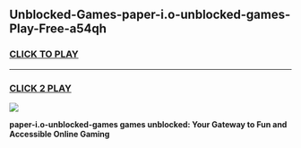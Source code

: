 
## Unblocked-Games-paper-i.o-unblocked-games-Play-Free-a54qh
<h3>
<a href="https://premium76.site?title=paper-i.o-unblocked-games&ref=20A">CLICK TO PLAY</a></h3>
<hr>

<h3>
<a href="https://premium76.site?title=paper-i.o-unblocked-games&ref=20A">CLICK 2 PLAY</a>
  
</h3>

<a href="https://premium76.site?title=paper-i.o-unblocked-games&ref=20A"><img src="https://clearcache.store/games.png"></a>


**paper-i.o-unblocked-games games unblocked: Your Gateway to Fun and Accessible Online Gaming**
